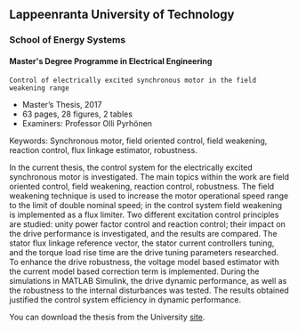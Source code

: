 ## Lappeenranta University of Technology
### School of Energy Systems
#### Master's Degree Programme in Electrical Engineering
`Control of electrically excited synchronous motor in the field weakening range`
* Master’s Thesis, 2017
* 63 pages, 28 figures, 2 tables
* Examiners: Professor Olli Pyrhönen

Keywords: Synchronous motor, field oriented control, field weakening, reaction control, flux linkage estimator, robustness.

In the current thesis, the control system for the electrically excited synchronous motor is investigated. The main topics within the work are field oriented control, field weakening, reaction control, robustness. The field weakening technique is used to increase the motor operational speed range to the limit of double nominal speed; in the control system field weakening is implemented as a flux limiter. Two different excitation control principles are studied: unity power factor control and reaction control; their impact on the drive performance is investigated, and the results are compared. The stator flux linkage reference vector, the stator current controllers tuning, and the torque load rise time are the drive tuning parameters researched. To enhance the drive robustness, the voltage model based estimator with the current model based correction term is implemented. During the simulations in MATLAB Simulink, the drive dynamic performance, as well as the robustness to the internal disturbances was tested. The results obtained justified the control system efficiency in dynamic performance.

You can download the thesis from the University [site](https://lutpub.lut.fi/handle/10024/143850).
